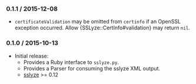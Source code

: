 ### 0.1.1 / 2015-12-08

* `certificateValidation` may be omitted from `certinfo` if an OpenSSL
  exception occurred. Allow {SSLyze::CertInfo#validation} may return `nil`.

### 0.1.0 / 2015-10-13

* Initial release:
  * Provides a Ruby interface to `sslyze.py`.
  * Provides a Parser for consuming the sslyze XML output.
  * [sslyze] >= 0.12

[sslyze]: https://github.com/nabla-c0d3/sslyze#readme
